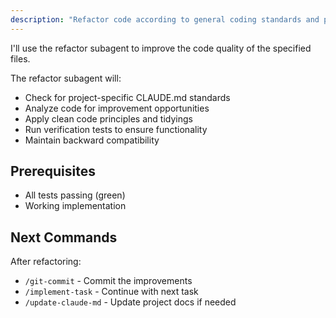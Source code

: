 ```yaml
---
description: "Refactor code according to general coding standards and project-specific CLAUDE.md using a subagent"
---
```


I'll use the refactor subagent to improve the code quality of the specified files.

The refactor subagent will:
- Check for project-specific CLAUDE.md standards
- Analyze code for improvement opportunities
- Apply clean code principles and tidyings
- Run verification tests to ensure functionality
- Maintain backward compatibility

## Prerequisites
- All tests passing (green)
- Working implementation

## Next Commands
After refactoring:
- `/git-commit` - Commit the improvements
- `/implement-task` - Continue with next task
- `/update-claude-md` - Update project docs if needed